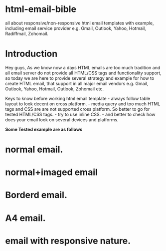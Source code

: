 # html-email-bible
all about responsive/non-responsive html email templates with example, including email service provider e.g. Gmail, Outlook, Yahoo, Hotmail, Radiffmail, Zohomail.

# Introduction 

Hey guys,
As we know now a days HTML emails are too much tradition and all email server do not provide all HTML/CSS tags and functionality support,
so today we are here to provide several strategy and example for how to create HTML email, that support in all major email vendors e.g.
Gmail, Outlook, Yahoo, Hotmail, Outlook, Zohomail etc.

Keys to know before working html email template
	- always follow table layout to look decent on cross platform.
	- media query and too much HTML tags and CSS are are not supported cross platform. So better to go for tested HTML/CSS tags.
	- try to use inline CSS.
	- and better to check how does your email look on several devices and platforms.
	
**Some Tested example are as follows**
	
# normal email.
# normal+imaged email
# Borderd email.
# A4 email.
# email with responsive nature.

